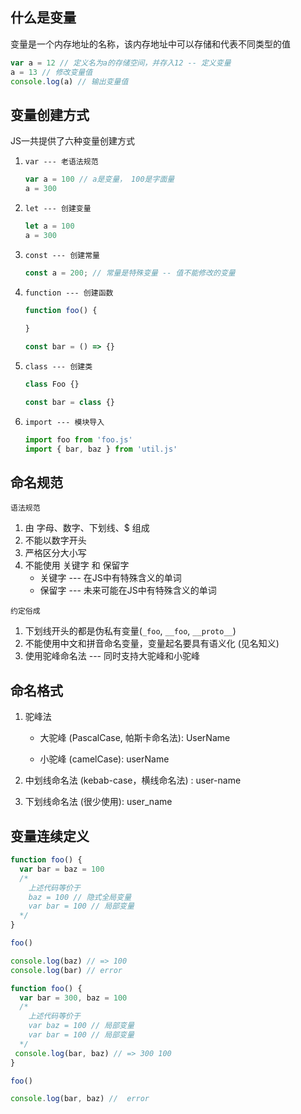 ## 什么是变量

变量是一个内存地址的名称，该内存地址中可以存储和代表不同类型的值

```js
var a = 12 // 定义名为a的存储空间，并存入12 -- 定义变量
a = 13 // 修改变量值
console.log(a) // 输出变量值
```



## 变量创建方式

JS一共提供了六种变量创建方式

1. `var --- 老语法规范`

   ```js
   var a = 100 // a是变量， 100是字面量
   a = 300
   ```

2. `let --- 创建变量`

   ```js
   let a = 100
   a = 300
   ```

3. `const --- 创建常量`

   ```js
   const a = 200; // 常量是特殊变量 -- 值不能修改的变量
   ```

4. `function --- 创建函数`

   ```js
   function foo() {
     
   }
   
   const bar = () => {}
   ```

5. `class --- 创建类`

   ```js
   class Foo {}
   
   const bar = class {}
   ```

6. `import --- 模块导入`

   ```js
   import foo from 'foo.js'
   import { bar, baz } from 'util.js'
   ```



## 命名规范

`语法规范`

1. 由 字母、数字、下划线、$ 组成
2. 不能以数字开头
3. 严格区分大小写
4. 不能使用 关键字 和 保留字
   + 关键字 --- 在JS中有特殊含义的单词
   + 保留字 --- 未来可能在JS中有特殊含义的单词



`约定俗成`

1. 下划线开头的都是伪私有变量(`_foo`, `__foo`, `__proto__`)
2. 不能使用中文和拼音命名变量，变量起名要具有语义化 (见名知义)
3. 使用驼峰命名法 --- 同时支持大驼峰和小驼峰



## 命名格式

1. 驼峰法

   + 大驼峰 (PascalCase, 帕斯卡命名法): UserName 

   + 小驼峰 (camelCase): userName

2. 中划线命名法 (kebab-case，横线命名法) : user-name
3. 下划线命名法 (很少使用): user_name



## 变量连续定义

```js
function foo() {
  var bar = baz = 100
  /*
    上述代码等价于
    baz = 100 // 隐式全局变量
    var bar = 100 // 局部变量
  */
}

foo()

console.log(baz) // => 100
console.log(bar) // error
```

```js
function foo() {
  var bar = 300, baz = 100
  /*
    上述代码等价于
    var baz = 100 // 局部变量
    var bar = 100 // 局部变量
  */
 console.log(bar, baz) // => 300 100
}

foo()

console.log(bar, baz) //  error
```